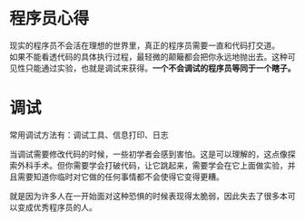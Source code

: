 # 程序员心得
现实的程序员不会活在理想的世界里，真正的程序员需要一直和代码打交道。  
如果不能看透代码的具体执行过程，最轻微的颠簸都会把你永远地抛出去。这种可见性只能通过实验，也就是调试来获得。**一个不会调试的程序员等同于一个瞎子。**

# 调试
常用调试方法有：调试工具、信息打印、日志  

当调试需要修改代码的时候，一些初学者会感到害怕。这是可以理解的，这点像探索外科手术。但你需要学会打破代码，让它跳起来，需要学会在它上面做实验，并且需要知道你临时对它做的任何事情都不会使得它变得更糟。  

就是因为许多人在一开始面对这种恐惧的时候表现得太脆弱，因此失去了很多本可以变成优秀程序员的人。




